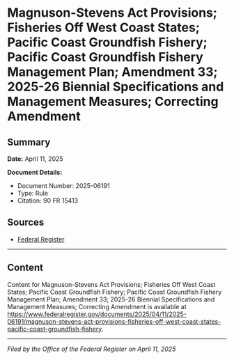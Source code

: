 # Magnuson-Stevens Act Provisions; Fisheries Off West Coast States; Pacific Coast Groundfish Fishery; Pacific Coast Groundfish Fishery Management Plan; Amendment 33; 2025-26 Biennial Specifications and Management Measures; Correcting Amendment

## Summary

**Date:** April 11, 2025

**Document Details:**
- Document Number: 2025-06191
- Type: Rule
- Citation: 90 FR 15413

## Sources
- [Federal Register](https://www.federalregister.gov/documents/2025/04/11/2025-06191/magnuson-stevens-act-provisions-fisheries-off-west-coast-states-pacific-coast-groundfish-fishery)

---

## Content

Content for Magnuson-Stevens Act Provisions; Fisheries Off West Coast States; Pacific Coast Groundfish Fishery; Pacific Coast Groundfish Fishery Management Plan; Amendment 33; 2025-26 Biennial Specifications and Management Measures; Correcting Amendment is available at https://www.federalregister.gov/documents/2025/04/11/2025-06191/magnuson-stevens-act-provisions-fisheries-off-west-coast-states-pacific-coast-groundfish-fishery.

---

*Filed by the Office of the Federal Register on April 11, 2025*
